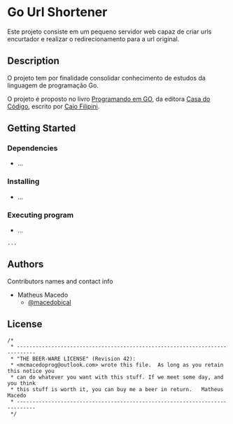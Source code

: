 # Go Url Shortener

Este projeto consiste em um pequeno servidor web capaz de criar urls encurtador e realizar o redirecionamento para a url original.

## Description

O projeto tem por finalidade consolidar conhecimento de estudos da linguagem de programação Go.

O projeto é proposto no livro [Programando em GO](https://www.casadocodigo.com.br/products/livro-google-go?_pos=1&_sid=64f32ac46&_ss=r), da editora [Casa do Código](https://www.casadocodigo.com.br/), escrito por [Caio Filipini](https://github.com/caiofilipini).

## Getting Started

### Dependencies

* ...

### Installing

* ...


### Executing program

* ...

```
...
```

## Authors

Contributors names and contact info

- Matheus Macedo
  - [@macedobical](https://twitter.com/macedobical)


## License
```
/*
 * ----------------------------------------------------------------------------
 * "THE BEER-WARE LICENSE" (Revision 42):
 * <mcmacedoprog@outlook.com> wrote this file.  As long as you retain this notice you
 * can do whatever you want with this stuff. If we meet some day, and you think
 * this stuff is worth it, you can buy me a beer in return.   Matheus Macedo
 * ----------------------------------------------------------------------------
 */
 ```